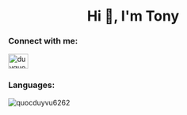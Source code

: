 <h1 align="center">Hi 👋, I'm Tony</h1>

<h3 align="left">Connect with me:</h3>
<p align="left">
<a href="https://linkedin.com/in/duyquocvu" target="blank"><img align="center" src="https://raw.githubusercontent.com/rahuldkjain/github-profile-readme-generator/master/src/images/icons/Social/linked-in-alt.svg" alt="duyquocvu" height="30" width="40" /></a>
</p>

<h3 align="left">Languages:</h3>



<p><img align="center" src="https://github-readme-stats.vercel.app/api/top-langs?username=quocduyvu6262&show_icons=true&locale=en&layout=compact" alt="quocduyvu6262" /></p>

